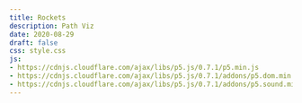 ```yaml
---
title: Rockets
description: Path Viz
date: 2020-08-29
draft: false
css: style.css
js:
- https://cdnjs.cloudflare.com/ajax/libs/p5.js/0.7.1/p5.min.js
- https://cdnjs.cloudflare.com/ajax/libs/p5.js/0.7.1/addons/p5.dom.min.js
- https://cdnjs.cloudflare.com/ajax/libs/p5.js/0.7.1/addons/p5.sound.min.js
---
```


<script src="sketch.js"></script>
